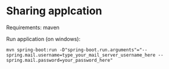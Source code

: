 # Sharing applcation
Requirements: maven

Run application (on windows):

`mvn spring-boot:run -D"spring-boot.run.arguments"="--spring.mail.username=type_your_mail_server_username_here --spring.mail.password=your_password_here"`

